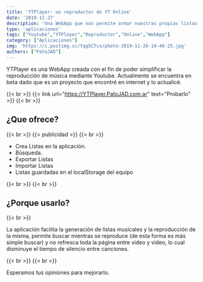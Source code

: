 ```yaml
---
title: 'YTPlayer: un reproductor de YT Online'
date: '2019-11-27'
description: 'Una WebApp que nos permite armar nuestras propias listas de reproducción de una forma cómoda y fácil.'
type: 'aplicaciones'
tags: ["Youtube","YTPlayer","Reproductor","Online","WebApp"]
category: ["Aplicaciones"]
img: 'https://i.postimg.cc/Yqq5CTcx/photo-2019-11-26-14-40-25.jpg'
authors: ["PatoJAD"]
---
```


YTPlayer es una WebApp creada con el fin de poder simplificar la reproducción de música mediante Youtube. Actualmente se encuentra en beta dado que es un proyecto que encontré en internet y lo actualicé.

{{< br >}}
{{< link url="https://YTPlayer.PatoJAD.com.ar" text="Probarlo" >}}
{{< br >}}

## ¿Que ofrece?

{{< br >}}
{{< publicidad >}}
{{< br >}}

* Crea Listas en la aplicación.
* Búsqueda.
* Exportar Listas
* Importar Listas
* Listas guardadas en el localStorage del equipo

{{< br >}}
{{< br >}}

## ¿Porque usarlo?

{{< br >}}

La aplicación facilita la generación de listas musicales y la reproducción de la misma, permite buscar mientras se reproduce (de esta forma es más simple buscar) y no refresca toda la página entre video y video, lo cual disminuye el tiempo de silencio entre canciones.

{{< br >}}
{{< br >}}

Esperamos tus opiniones para mejorarlo.
